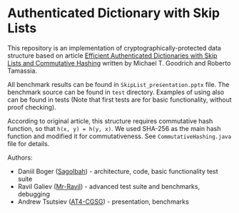 # Authenticated Dictionary with Skip Lists

This repository is an implementation of cryptographically-protected data structure
based on article [Efficient Authenticated Dictionaries with Skip Lists and Commutative Hashing](https://www.cs.jhu.edu/~goodrich/cgc/pubs/hashskip.pdf)
written by Michael T. Goodrich and Roberto Tamassia.

All benchmark results can be found in `SkipList_presentation.pptx` file. The benchmark source can be found in `test` directory.
Examples of using also can be found in tests (Note that first tests are for basic functionality, without proof checking).

According to original article, this structure requires commutative hash function, so that `h(x, y) = h(y, x)`. We used
SHA-256 as the main hash function and modified it for commutativeness. See `CommutativeHashing.java` file for details.

Authors:
* Daniil Boger ([Sagolbah](https://github.com/Sagolbah)) - architecture, code, basic functionality test suite
* Ravil Galiev ([Mr-Ravil](https://github.com/Mr-Ravil)) - advanced test suite and benchmarks, debugging
* Andrew Tsutsiev ([AT4-CGSG](https://github.com/AT4-CGSG)) - presentation, benchmarks
